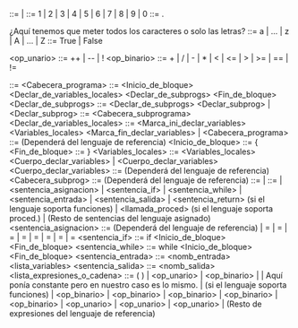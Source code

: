 <entero> ::= <entero> <digito> | <entero>
<digito> ::= 1 | 2 | 3 | 4 | 5 | 6 | 7 | 8 | 9 | 0
<real> ::= <entero>.<entero>

¿Aquí tenemos que meter todos los caracteres o solo las letras?
<caracter> ::= a | ... | z | A | ... | Z
<booleano> ::= True | False

<op_unario> ::= ++ | -- | !
<op_binario> ::= + | / | - | * | < | <= | > | >= | == | !=

<Programa> ::= <Cabecera_programa> <bloque>
<bloque> ::= <Inicio_de_bloque>
             <Declar_de_variables_locales>
             <Declar_de_subprogs>
             <Sentencias>
             <Fin_de_bloque>
<Declar_de_subprogs> ::= <Declar_de_subprogs> <Declar_subprog>
                         |
<Declar_subprog> ::= <Cabecera_subprograma> <bloque>
<Declar_de_variables_locales> ::= <Marca_ini_declar_variables>
                                  <Variables_locales>
                                  <Marca_fin_declar_variables>
                                  |
<Cabecera_programa> ::= (Dependerá del lenguaje de referencia)
<Inicio_de_bloque> ::= {
<Fin_de_bloque> ::= }
<Variables_locales> ::= <Variables_locales> <Cuerpo_declar_variables>
                        | <Cuerpo_declar_variables>
<Cuerpo_declar_variables> ::= (Dependerá del lenguaje de referencia)
<Cabecera_subprog> ::= (Dependerá del lenguaje de referencia)
<Sentencias> ::= <Sentencias> <Sentencia>
                 | <Sentencia>
<Sentencia> ::= <bloque>
                | <sentencia_asignacion>
                | <sentencia_if>
                | <sentencia_while>
                | <sentencia_entrada>
                | <sentencia_salida>
                | <sentencia_return> (si el lenguaje soporta funciones)
                | <llamada_proced> (si el lenguaje soporta proced.)
                | (Resto de sentencias del lenguaje asignado)
<sentencia_asignacion> ::= (Dependerá del lenguaje de referencia)
                           | <entero> = <entero>
                           | <caracter> = <caracter>
                           | <booleano> = <booleano>
                           | <real> = <real>
                           | <booleano> = <entero>
                           | <entero> = <booleano>
                           | <real> = <entero>
                           | <real> = <booleano>
<sentencia_if> ::= if <expresion> <Inicio_de_bloque>
                   <Sentencia>
                   <Fin_de_bloque>
<sentencia_while> ::= while <expresion> <Inicio_de_bloque>
                      <Sentencia>
                      <Fin_de_bloque>
<sentencia_entrada> ::= <nomb_entrada> <lista_variables>
<sentencia_salida> ::= <nomb_salida> <lista_expresiones_o_cadena>
<expresion> ::= ( <expresion> )
                | <op_unario> <expresion>
                | <expresion> <op_binario> <expresion>
                | <identificador>
                | <entero>  Aquí ponía constante pero en nuestro caso es lo mismo.
                | <funcion> (si el lenguaje soporta funciones)
                | <entero> <op_binario> <entero>
                | <entero> <op_binario> <real>
                | <real> <op_binario> <entero>
                | <real> <op_binario> <real>
                | <booleano> <op_binario> <booleano>
                | <op_unario> <real>
                | <op_unario> <entero>
                | <op_unario> <booleano>
                | (Resto de expresiones del lenguaje de referencia)  
